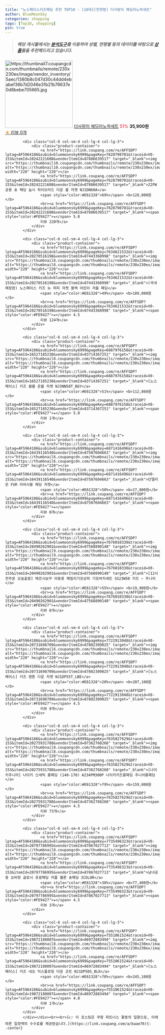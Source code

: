 ```yaml
---
title: "노스페이스키즈패딩 추천 TOP10 - [10대][전연령] 더사랑이 패딩아노락세트"
author: BlueMoonSky
categories: shopping
tags: [Top10, shopping]
pin: true
---
```


> ##### 해당 게시물에서는 [**분석도구**](https://itemscout.io/)를 이용하여 **성별**, **연령별** 등의 데이터를 바탕으로 [**상품**](https://link.coupang.com/a/baae76)들을 추천해드리고 있습니다.
<div class="container"><div class="row">
            <div class="col-6 col-sm-4 col-lg-4 col-lg-3">
                <div class="product-container">
                    <a href="https://link.coupang.com/re/AFFSDP?lptag=AF5964186&subid=bluemoonsky6999&pageKey=7723680597&traceid=V0-153&itemId=20735294677&vendorItemId=87805790027" target="_blank"><img src="https://thumbnail7.coupangcdn.com/thumbnails/remote/230x230ex/image/vendor_inventory/5aec/1380b8c047d30c44dd4ebabef36b7d2046e31b21b76637e0d8bebe705665.jpg" alt="https://thumbnail7.coupangcdn.com/thumbnails/remote/230x230ex/image/vendor_inventory/5aec/1380b8c047d30c44dd4ebabef36b7d2046e31b21b76637e0d8bebe705665.jpg" width="220" height="220"></a>
                    <a href="https://link.coupang.com/re/AFFSDP?lptag=AF5964186&subid=bluemoonsky6999&pageKey=7723680597&traceid=V0-153&itemId=20735294677&vendorItemId=87805790027" target="_blank">더사랑이 패딩아노락세트</a>
                    <span style="color:#E61328">51%</span> <b>35,900원</b>
                    <br><a href="https://link.coupang.com/re/AFFSDP?lptag=AF5964186&subid=bluemoonsky6999&pageKey=7723680597&traceid=V0-153&itemId=20735294677&vendorItemId=87805790027" target="_blank"><span style="color:#FE9427">★</span> 
                    리뷰 0개</a>
                </div>
            </div>
            
            <div class="col-6 col-sm-4 col-lg-4 col-lg-3">
                <div class="product-container">
                    <a href="https://link.coupang.com/re/AFFSDP?lptag=AF5964186&subid=bluemoonsky6999&pageKey=7628790701&traceid=V0-153&itemId=20242221608&vendorItemId=87886639517" target="_blank"><img src="https://thumbnail10.coupangcdn.com/thumbnails/remote/230x230ex/image/vendor_inventory/66d6/82db38f24326fc7fb88ac350fd93bd41db6c0ff66747b34f0a7c8d0b2d98.jpg" alt="https://thumbnail10.coupangcdn.com/thumbnails/remote/230x230ex/image/vendor_inventory/66d6/82db38f24326fc7fb88ac350fd93bd41db6c0ff66747b34f0a7c8d0b2d98.jpg" width="220" height="220"></a>
                    <a href="https://link.coupang.com/re/AFFSDP?lptag=AF5964186&subid=bluemoonsky6999&pageKey=7628790701&traceid=V0-153&itemId=20242221608&vendorItemId=87886639517" target="_blank">22FW 공용 숏 패딩 눕시 하이브리드 다운 볼 자켓 NJ1DN60A</a>
                    <span style="color:#E61328">69%</span> <b>128,000원</b>
                    <br><a href="https://link.coupang.com/re/AFFSDP?lptag=AF5964186&subid=bluemoonsky6999&pageKey=7628790701&traceid=V0-153&itemId=20242221608&vendorItemId=87886639517" target="_blank"><span style="color:#FE9427">★</span> 5.0
                    리뷰 220개</a>
                </div>
            </div>
            
            <div class="col-6 col-sm-4 col-lg-4 col-lg-3">
                <div class="product-container">
                    <a href="https://link.coupang.com/re/AFFSDP?lptag=AF5964186&subid=bluemoonsky6999&pageKey=7634621532&traceid=V0-153&itemId=20270516198&vendorItemId=87443368998" target="_blank"><img src="https://thumbnail8.coupangcdn.com/thumbnails/remote/230x230ex/image/vendor_inventory/7439/1e1beb6e03b35f7db4e6760a001d62eae53b0e1d107629a5c5fa5813a65c.jpg" alt="https://thumbnail8.coupangcdn.com/thumbnails/remote/230x230ex/image/vendor_inventory/7439/1e1beb6e03b35f7db4e6760a001d62eae53b0e1d107629a5c5fa5813a65c.jpg" width="220" height="220"></a>
                    <a href="https://link.coupang.com/re/AFFSDP?lptag=AF5964186&subid=bluemoonsky6999&pageKey=7634621532&traceid=V0-153&itemId=20270516198&vendorItemId=87443368998" target="_blank">(국내매장판) 노스페이스 키즈 뉴 퍼피 자켓 블랙 어린이 겨울 패딩</a>
                    <span style="color:#E61328">49%</span> <b>189,000원</b>
                    <br><a href="https://link.coupang.com/re/AFFSDP?lptag=AF5964186&subid=bluemoonsky6999&pageKey=7634621532&traceid=V0-153&itemId=20270516198&vendorItemId=87443368998" target="_blank"><span style="color:#FE9427">★</span> 4.5
                    리뷰 124개</a>
                </div>
            </div>
            
            <div class="col-6 col-sm-4 col-lg-4 col-lg-3">
                <div class="product-container">
                    <a href="https://link.coupang.com/re/AFFSDP?lptag=AF5964186&subid=bluemoonsky6999&pageKey=6887976158&traceid=V0-153&itemId=16527185230&vendorItemId=83714367251" target="_blank"><img src="https://thumbnail8.coupangcdn.com/thumbnails/remote/230x230ex/image/vendor_inventory/2848/23d7ad44f2fcc615f029c17ed4b080fd56f2ca34f9df15870af593b0dd05.jpg" alt="https://thumbnail8.coupangcdn.com/thumbnails/remote/230x230ex/image/vendor_inventory/2848/23d7ad44f2fcc615f029c17ed4b080fd56f2ca34f9df15870af593b0dd05.jpg" width="220" height="220"></a>
                    <a href="https://link.coupang.com/re/AFFSDP?lptag=AF5964186&subid=bluemoonsky6999&pageKey=6887976158&traceid=V0-153&itemId=16527185230&vendorItemId=83714367251" target="_blank">[노스페이스] 키즈 블룸 온볼 자켓 NJ3NN50T_BGY</a>
                    <span style="color:#E61328">51%</span> <b>112,860원</b>
                    <br><a href="https://link.coupang.com/re/AFFSDP?lptag=AF5964186&subid=bluemoonsky6999&pageKey=6887976158&traceid=V0-153&itemId=16527185230&vendorItemId=83714367251" target="_blank"><span style="color:#FE9427">★</span> 5.0
                    리뷰 1개</a>
                </div>
            </div>
            
            <div class="col-6 col-sm-4 col-lg-4 col-lg-3">
                <div class="product-container">
                    <a href="https://link.coupang.com/re/AFFSDP?lptag=AF5964186&subid=bluemoonsky6999&pageKey=6871416496&traceid=V0-153&itemId=16439116540&vendorItemId=87507604663" target="_blank"><img src="https://thumbnail6.coupangcdn.com/thumbnails/remote/230x230ex/image/vendor_inventory/56c6/f9c4d38296f4928bd2a17aadba2d666cb0a7fb8c4224ec5ef7c49085f74c.jpg" alt="https://thumbnail6.coupangcdn.com/thumbnails/remote/230x230ex/image/vendor_inventory/56c6/f9c4d38296f4928bd2a17aadba2d666cb0a7fb8c4224ec5ef7c49085f74c.jpg" width="220" height="220"></a>
                    <a href="https://link.coupang.com/re/AFFSDP?lptag=AF5964186&subid=bluemoonsky6999&pageKey=6871416496&traceid=V0-153&itemId=16439116540&vendorItemId=87507604663" target="_blank">단델리온 FUR 리버시블 패딩 자켓</a>
                    <span style="color:#E61328">50%</span> <b>27,800원</b>
                    <br><a href="https://link.coupang.com/re/AFFSDP?lptag=AF5964186&subid=bluemoonsky6999&pageKey=6871416496&traceid=V0-153&itemId=16439116540&vendorItemId=87507604663" target="_blank"><span style="color:#FE9427">★</span> 
                    리뷰 0개</a>
                </div>
            </div>
            
            <div class="col-6 col-sm-4 col-lg-4 col-lg-3">
                <div class="product-container">
                    <a href="https://link.coupang.com/re/AFFSDP?lptag=AF5964186&subid=bluemoonsky6999&pageKey=7676010330&traceid=V0-153&itemId=20490262901&vendorItemId=87568890140" target="_blank"><img src="https://thumbnail9.coupangcdn.com/thumbnails/remote/230x230ex/image/vendor_inventory/57a7/3401980c498d02910e60dcb89b175e4313aed828c22c619c1e3450060ae6.jpg" alt="https://thumbnail9.coupangcdn.com/thumbnails/remote/230x230ex/image/vendor_inventory/57a7/3401980c498d02910e60dcb89b175e4313aed828c22c619c1e3450060ae6.jpg" width="220" height="220"></a>
                    <a href="https://link.coupang.com/re/AFFSDP?lptag=AF5964186&subid=bluemoonsky6999&pageKey=7676010330&traceid=V0-153&itemId=20490262901&vendorItemId=87568890140" target="_blank">[12시전주문 오늘출발] 메르시보꾸 아동용 패밀리기모상하 기모바지세트 SS23W50 키즈 ~ 주니어</a>
                    <span style="color:#E61328">55%</span> <b>19,900원</b>
                    <br><a href="https://link.coupang.com/re/AFFSDP?lptag=AF5964186&subid=bluemoonsky6999&pageKey=7676010330&traceid=V0-153&itemId=20490262901&vendorItemId=87568890140" target="_blank"><span style="color:#FE9427">★</span> 
                    리뷰 0개</a>
                </div>
            </div>
            
            <div class="col-6 col-sm-4 col-lg-4 col-lg-3">
                <div class="product-container">
                    <a href="https://link.coupang.com/re/AFFSDP?lptag=AF5964186&subid=bluemoonsky6999&pageKey=7722913048&traceid=V0-153&itemId=20731698709&vendorItemId=87802309025" target="_blank"><img src="https://thumbnail6.coupangcdn.com/thumbnails/remote/230x230ex/image/vendor_inventory/c698/84580ced38dbb90de6dc8a5845e33332465c722c0f8f5852c82ea4e6c59c.jpg" alt="https://thumbnail6.coupangcdn.com/thumbnails/remote/230x230ex/image/vendor_inventory/c698/84580ced38dbb90de6dc8a5845e33332465c722c0f8f5852c82ea4e6c59c.jpg" width="220" height="220"></a>
                    <a href="https://link.coupang.com/re/AFFSDP?lptag=AF5964186&subid=bluemoonsky6999&pageKey=7722913048&traceid=V0-153&itemId=20731698709&vendorItemId=87802309025" target="_blank">[노스페이스] 키즈 렌톤 다운 자켓 NJ1DP55T_LBE</a>
                    <span style="color:#E61328">20%</span> <b>207,100원</b>
                    <br><a href="https://link.coupang.com/re/AFFSDP?lptag=AF5964186&subid=bluemoonsky6999&pageKey=7722913048&traceid=V0-153&itemId=20731698709&vendorItemId=87802309025" target="_blank"><span style="color:#FE9427">★</span> 4.5
                    리뷰 9개</a>
                </div>
            </div>
            
            <div class="col-6 col-sm-4 col-lg-4 col-lg-3">
                <div class="product-container">
                    <a href="https://link.coupang.com/re/AFFSDP?lptag=AF5964186&subid=bluemoonsky6999&pageKey=7635827629&traceid=V0-153&itemId=20275931788&vendorItemId=87362768268" target="_blank"><img src="https://thumbnail8.coupangcdn.com/thumbnails/remote/230x230ex/image/vendor_inventory/b498/a425f71ff28d7e06afdc74d67a90794573ccc8ab30fc5302bbdd5ac5c6a6.jpg" alt="https://thumbnail8.coupangcdn.com/thumbnails/remote/230x230ex/image/vendor_inventory/b498/a425f71ff28d7e06afdc74d67a90794573ccc8ab30fc5302bbdd5ac5c6a6.jpg" width="220" height="220"></a>
                    <a href="https://link.coupang.com/re/AFFSDP?lptag=AF5964186&subid=bluemoonsky6999&pageKey=7635827629&traceid=V0-153&itemId=20275931788&vendorItemId=87362768268" target="_blank">[나이키주니어] 나이키 신세틱 롱패딩 (140-170) A234PM300P 나이키키즈롱패딩 주니어롱패딩</a>
                    <span style="color:#E61328">79%</span> <b>159,000원</b>
                    <br><a href="https://link.coupang.com/re/AFFSDP?lptag=AF5964186&subid=bluemoonsky6999&pageKey=7635827629&traceid=V0-153&itemId=20275931788&vendorItemId=87362768268" target="_blank"><span style="color:#FE9427">★</span> 4.5
                    리뷰 73개</a>
                </div>
            </div>
            
            <div class="col-6 col-sm-4 col-lg-4 col-lg-3">
                <div class="product-container">
                    <a href="https://link.coupang.com/re/AFFSDP?lptag=AF5964186&subid=bluemoonsky6999&pageKey=7735496323&traceid=V0-153&itemId=20797786995&vendorItemId=87867027713" target="_blank"><img src="https://thumbnail8.coupangcdn.com/thumbnails/remote/230x230ex/image/vendor_inventory/4a26/192a052cb72c47f14e6cb6665d0ccaf29d75023ba04dbbb776063ad02c20.jpeg" alt="https://thumbnail8.coupangcdn.com/thumbnails/remote/230x230ex/image/vendor_inventory/4a26/192a052cb72c47f14e6cb6665d0ccaf29d75023ba04dbbb776063ad02c20.jpeg" width="220" height="220"></a>
                    <a href="https://link.coupang.com/re/AFFSDP?lptag=AF5964186&subid=bluemoonsky6999&pageKey=7735496323&traceid=V0-153&itemId=20797786995&vendorItemId=87867027713" target="_blank">남녀공용 오버핏 글로시 유광패딩 커플 웰론 숏패딩 3COLOR</a>
                    <span style="color:#E61328">38%</span> <b>77,400원</b>
                    <br><a href="https://link.coupang.com/re/AFFSDP?lptag=AF5964186&subid=bluemoonsky6999&pageKey=7735496323&traceid=V0-153&itemId=20797786995&vendorItemId=87867027713" target="_blank"><span style="color:#FE9427">★</span> 4.5
                    리뷰 3개</a>
                </div>
            </div>
            
            <div class="col-6 col-sm-4 col-lg-4 col-lg-3">
                <div class="product-container">
                    <a href="https://link.coupang.com/re/AFFSDP?lptag=AF5964186&subid=bluemoonsky6999&pageKey=7551061524&traceid=V0-153&itemId=19872188007&vendorItemId=86972883494" target="_blank"><img src="https://thumbnail8.coupangcdn.com/thumbnails/remote/230x230ex/image/vendor_inventory/34a6/2e7e83a42a79ba008467d579c6909e19a629f4559f2e84e13851f851aa67.jpg" alt="https://thumbnail8.coupangcdn.com/thumbnails/remote/230x230ex/image/vendor_inventory/34a6/2e7e83a42a79ba008467d579c6909e19a629f4559f2e84e13851f851aa67.jpg" width="220" height="220"></a>
                    <a href="https://link.coupang.com/re/AFFSDP?lptag=AF5964186&subid=bluemoonsky6999&pageKey=7551061524&traceid=V0-153&itemId=19872188007&vendorItemId=86972883494" target="_blank">[노스페이스] 키즈 네오 익스플로링 다운 코트 NJ1DP50S_BLK</a>
                    <span style="color:#E61328">70%</span> <b>245,100원</b>
                    <br><a href="https://link.coupang.com/re/AFFSDP?lptag=AF5964186&subid=bluemoonsky6999&pageKey=7551061524&traceid=V0-153&itemId=19872188007&vendorItemId=86972883494" target="_blank"><span style="color:#FE9427">★</span> 4.0
                    리뷰 1개</a>
                </div>
            </div>
            </div></div><br><br>[👉 이 포스팅은 쿠팡 파트너스 활동의 일환으로, 이에 따른 일정액의 수수료를 제공받습니다.](https://link.coupang.com/a/baae76){: .center}